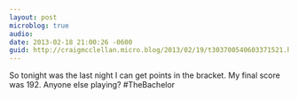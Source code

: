 ```yaml
---
layout: post
microblog: true
audio: 
date: 2013-02-18 21:00:26 -0600
guid: http://craigmcclellan.micro.blog/2013/02/19/t303700540603371521.html
---
```

So tonight was the last night I can get points in the bracket. My final score was 192. Anyone else playing? #TheBachelor
